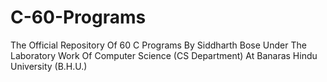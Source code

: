 # C-60-Programs
The Official Repository Of 60 C Programs By Siddharth Bose Under The Laboratory Work Of Computer Science (CS Department) At Banaras Hindu University (B.H.U.) 
